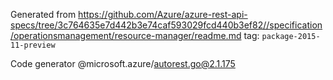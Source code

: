Generated from https://github.com/Azure/azure-rest-api-specs/tree/3c764635e7d442b3e74caf593029fcd440b3ef82//specification/operationsmanagement/resource-manager/readme.md tag: `package-2015-11-preview`

Code generator @microsoft.azure/autorest.go@2.1.175


